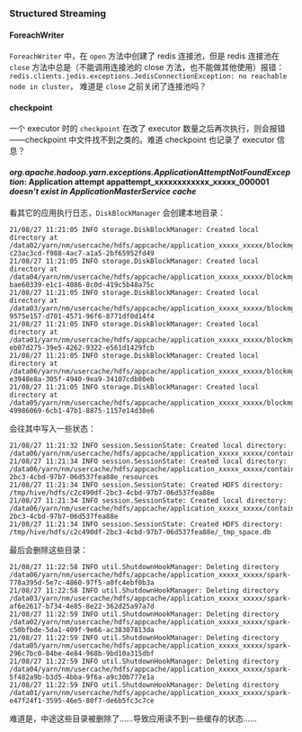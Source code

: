 ### Structured Streaming

#### ForeachWriter

`ForeachWriter` 中，在 `open` 方法中创建了 redis 连接池，但是 redis 连接池在 `close` 方法中总是（不能调用连接池的 close 方法，也不能做其他使用）报错： `redis.clients.jedis.exceptions.JedisConnectionException: no reachable node in cluster`， 难道是 `close` 之前关闭了连接池吗？

#### checkpoint

一个 executor 时的 `checkpoint` 在改了 executor 数量之后再次执行，则会报错——checkpoint 中文件找不到之类的。难道 checkpoint 也记录了 executor 信息？

#### *org.apache.hadoop.yarn.exceptions.ApplicationAttemptNotFoundException*: Application attempt appattempt_xxxxxxxxxxxx_xxxxx_000001 *doesn't exist in ApplicationMasterService cache*

看其它的应用执行日志，`DiskBlockManager` 会创建本地目录：

```
21/08/27 11:21:05 INFO storage.DiskBlockManager: Created local directory at /data02/yarn/nm/usercache/hdfs/appcache/application_xxxxx_xxxxx/blockmgr-c23ac3cd-f988-4ac7-a1a5-2bf65952fd49
21/08/27 11:21:05 INFO storage.DiskBlockManager: Created local directory at /data04/yarn/nm/usercache/hdfs/appcache/application_xxxxx_xxxxx/blockmgr-bae60339-e1c1-4086-8c0d-419c5b48a75c
21/08/27 11:21:05 INFO storage.DiskBlockManager: Created local directory at /data03/yarn/nm/usercache/hdfs/appcache/application_xxxxx_xxxxx/blockmgr-9575e157-d701-4571-96f6-8771df0d14f4
21/08/27 11:21:05 INFO storage.DiskBlockManager: Created local directory at /data01/yarn/nm/usercache/hdfs/appcache/application_xxxxx_xxxxx/blockmgr-eb07d275-39e5-4262-9322-e561d1429fcb
21/08/27 11:21:05 INFO storage.DiskBlockManager: Created local directory at /data06/yarn/nm/usercache/hdfs/appcache/application_xxxxx_xxxxx/blockmgr-e3948e8a-305f-4940-9ea9-34107cdb80eb
21/08/27 11:21:05 INFO storage.DiskBlockManager: Created local directory at /data05/yarn/nm/usercache/hdfs/appcache/application_xxxxx_xxxxx/blockmgr-49986069-6cb1-47b1-8875-1157e14d38e6
```

会往其中写入一些状态：

```
21/08/27 11:21:32 INFO session.SessionState: Created local directory: /data06/yarn/nm/usercache/hdfs/appcache/application_xxxxx_xxxxx/container_xxxxx_xxxxx_01_000001/tmp/nobody
21/08/27 11:21:34 INFO session.SessionState: Created local directory: /data06/yarn/nm/usercache/hdfs/appcache/application_xxxxx_xxxxx/container_xxxxx_xxxxx_01_000001/tmp/c2c490df-2bc3-4cbd-97b7-06d537fea88e_resources
21/08/27 11:21:34 INFO session.SessionState: Created HDFS directory: /tmp/hive/hdfs/c2c490df-2bc3-4cbd-97b7-06d537fea88e
21/08/27 11:21:34 INFO session.SessionState: Created local directory: /data06/yarn/nm/usercache/hdfs/appcache/application_xxxxx_xxxxx/container_xxxxx_xxxxx_01_000001/tmp/nobody/c2c490df-2bc3-4cbd-97b7-06d537fea88e
21/08/27 11:21:34 INFO session.SessionState: Created HDFS directory: /tmp/hive/hdfs/c2c490df-2bc3-4cbd-97b7-06d537fea88e/_tmp_space.db
```

最后会删除这些目录：

```
21/08/27 11:22:58 INFO util.ShutdownHookManager: Deleting directory /data06/yarn/nm/usercache/hdfs/appcache/application_xxxxx_xxxxx/spark-778a395d-5e7c-4860-97f5-a0fc4ebf0b3a
21/08/27 11:22:58 INFO util.ShutdownHookManager: Deleting directory /data03/yarn/nm/usercache/hdfs/appcache/application_xxxxx_xxxxx/spark-af6e2617-b734-4e85-8e22-362d25a97a7d
21/08/27 11:22:59 INFO util.ShutdownHookManager: Deleting directory /data02/yarn/nm/usercache/hdfs/appcache/application_xxxxx_xxxxx/spark-c50bfbde-5da1-409f-9e66-ac38307813da
21/08/27 11:22:59 INFO util.ShutdownHookManager: Deleting directory /data05/yarn/nm/usercache/hdfs/appcache/application_xxxxx_xxxxx/spark-296c7bc0-84be-4e84-968b-9bd10a315dbf
21/08/27 11:22:59 INFO util.ShutdownHookManager: Deleting directory /data04/yarn/nm/usercache/hdfs/appcache/application_xxxxx_xxxxx/spark-5f482a9b-b3d5-4bba-9f6a-a9c30b777e1a
21/08/27 11:22:59 INFO util.ShutdownHookManager: Deleting directory /data01/yarn/nm/usercache/hdfs/appcache/application_xxxxx_xxxxx/spark-e47f24f1-3595-46e5-80f7-de6b5fc3c7ce
```

难道是，中途这些目录被删除了……导致应用读不到一些缓存的状态……